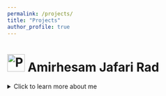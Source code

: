 ```yaml
---
permalink: /projects/
title: "Projects"
author_profile: true
---
```


# <img src="https://cdn-icons-png.flaticon.com/512/3135/3135715.png" alt="Profile" width="40"/> Amirhesam Jafari Rad

<details>
<summary>Click to learn more about me</summary>

![Profile Image](https://via.placeholder.com/400x200?text=Amirhesam+Jafari+Rad)

## Who Am I?
I am Amirhesam Jafari Rad, 22 years old, living in Tehran, Iran. I am currently in my last year of four-year bachelor's degree specializing in Digital Systems and Hardware Design at the University of Tehran.

## My Research Interests
In general, I like hardware design and FPGA implementation, but I am open to learning new things as I am deeply interested in any hardware-related fields, regardless of whether they are purely hardware. I always enjoy thinking about interdisciplinary fields, contributing to the intersection of hardware and (AI|Mathematics|Biomedical Engineering). Looking for new ideas associated with mix of my field and others where I can combine my interests with other areas of study is one of my favorite things!

## Other Interests and Activities
Apart from my academic pursuits, I have a passion for playing the guitar and santoor, an Iranian traditional instrument. I enjoy unwinding by creating new pieces on them. Moreover, playing volleyball, taekwondo, and swimming are my favorite physical activities.

**GitHub Profile:** [Amirhesam's GitHub](https://github.com/yourusername)
</details>